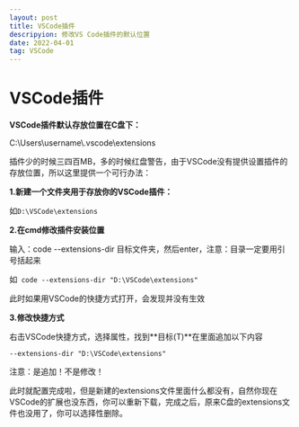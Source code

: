 ```yaml
---
layout: post
title: VSCode插件
descripyion: 修改VS Code插件的默认位置
date: 2022-04-01 
tag: VSCode
---
```


# VSCode插件

**VSCode插件默认存放位置在C盘下：**

C:\Users\username\\\.vscode\extensions

插件少的时候三四百MB，多的时候红盘警告，由于VSCode没有提供设置插件的存放位置，所以这里提供一个可行办法：

**1.新建一个文件夹用于存放你的VSCode插件：**

如`D:\VSCode\extensions`

**2.在cmd修改插件安装位置**

输入：code --extensions-dir 目标文件夹，然后enter，注意：目录一定要用引号括起来

如` code --extensions-dir "D:\VSCode\extensions"`

此时如果用VSCode的快捷方式打开，会发现并没有生效

**3.修改快捷方式**

右击VSCode快捷方式，选择属性，找到**目标(T)**在里面追加以下内容

`--extensions-dir "D:\VSCode\extensions"`

注意：是追加！不是修改！

此时就配置完成啦，但是新建的extensions文件里面什么都没有，自然你现在VSCode的扩展也没东西，你可以重新下载，完成之后，原来C盘的extensions文件也没用了，你可以选择性删除。
